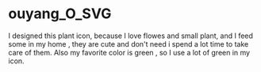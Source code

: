 # ouyang_O_SVG
I designed this plant icon, because I love flowes and small plant, and I feed some in my home , they are cute and don't need i spend a lot time to take care of them. Also my favorite color is green , so I use a lot of green in my icon.